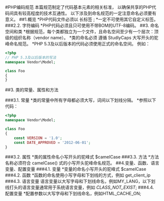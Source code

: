 #PHP编码规范
	本篇规范制定了代码基本元素的相关标准，
	以确保共享的PHP代码间具有较高程度的技术互通性。
	以下涉及到命名规范的一定注意命名必须要有意义。
##1.概览
*PHP代码文件必须以 <?php 或 <?= 标签开始；
*PHP代码文件必须以 不带BOM的 UTF-8 编码；
*命名空间以及类必须符合 PSR 的自动加载规范：PSR-0 或 PSR-4 中的一个；
*类的命名必须遵循 StudlyCaps 大写开头的驼峰命名规范；
*类中的常量所有字母都必须大写，单词间用下划线分隔；
*方法名称必须符合 camelCase 式的小写开头驼峰命名规范。
##2.文件
###2.1. PHP标签
*PHP代码必须使用 <?php ?> 长标签 ;
*一定不可使用其它自定义标签。
###2.2. 字符编码
*PHP代码必须且只可使用不带BOM的UTF-8编码。
##3. 命名空间和类
*根据规范，每个类都独立为一个文件，且命名空间至少有一个层次：顶级的组织名称（vendor name）。
*类的命名必须 遵循 StudlyCaps 大写开头的驼峰命名规范。
*PHP 5.3及以后版本的代码必须使用正式的命名空间。
例如：
```php
<?php
// PHP 5.3及以后版本的写法
namespace Vendor\Model;

class Foo
{
}
```
##3. 类的常量、属性和方法

###3.1. 常量
*类的常量中所有字母都必须大写，词间以下划线分隔。
*参照以下代码：
```php
<?php
namespace Vendor\Model;

class Foo
{
    const VERSION = '1.0';
    const DATE_APPROVED = '2012-06-01';
}
```
###3.2. 属性
*类的属性命名小写开头的驼峰式 $camelCase
###3.3. 方法
*方法名称必须符合 camelCase() 式的小写开头驼峰命名规范。
##4.变量、函数、语言变量、配置变量
###4.1. 变量
*变量的命名小写开头的驼峰式 $camelCase
###4.2. 函数
*函数的命名使用小写字母和下划线的方式，例如 get_client_ip
###4.3. 语言变量
语言变量以大写字母和下划线命名，例如MY_LANG，以下划线打头的语言变量通常用于系统语言变量，例如 _CLASS_NOT_EXIST_;
###4.4. 配置变量
*配置参数以大写字母和下划线命名，例如HTML_CACHE_ON;